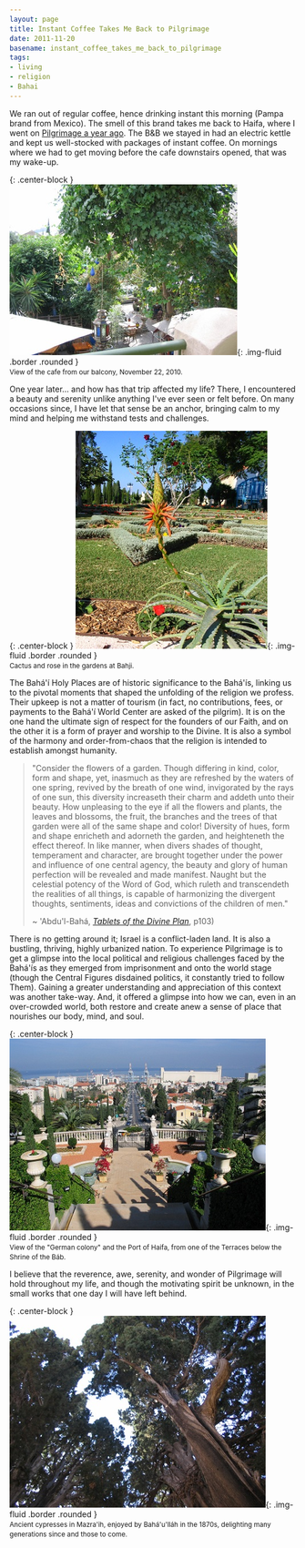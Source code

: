 ```yaml
---
layout: page
title: Instant Coffee Takes Me Back to Pilgrimage
date: 2011-11-20
basename: instant_coffee_takes_me_back_to_pilgrimage
tags:
- living
- religion
- Bahai
---
```


We ran out of regular coffee, hence drinking instant this morning (Pampa brand
from Mexico). The smell of this brand takes me back to Haifa, where I went on [
Pilgrimage a year ago](http://www.safnet.com/fcgi-bin/mt/mt-search.cgi?IncludeBlogs=2&amp;tag=pilgrimage&amp;limit=20). The B&amp;B we stayed in had an electric kettle and
kept us well-stocked with packages of instant coffee. On mornings where we had
to get moving before the cafe downstairs opened, that was my wake-up.

{: .center-block }
![Templar's Boutique Balcony](/images/balconyView.JPG){: .img-fluid .border .rounded }<br>
<small>View of the cafe from our balcony, November 22, 2010.</small>

<!-- truncate -->

One year later&hellip; and how has that trip affected my life? There, I
encountered a beauty and serenity unlike anything I've ever seen or felt before.
On many occasions since, I have let that sense be an anchor, bringing calm to my
mind and helping me withstand tests and challenges.

{: .center-block }
![Gardens at Bahji](/images/bahjiCactus.JPG){: .img-fluid .border .rounded }<br>
<small>Cactus and rose in the gardens at Bahji.</small>

The Bah&aacute;'&iacute; Holy Places are of historic significance to the
Bah&aacute;'&iacute;s, linking us to the pivotal moments that shaped the
unfolding of the religion we profess. Their upkeep is not a matter of tourism
(in fact, no contributions, fees, or payments to the Bah&aacute;'&iacute; World
Center are asked of the pilgrim). It is on the one hand the ultimate sign of
respect for the founders of our Faith, and on the other it is a form of prayer
and worship to the Divine. It is also a symbol of the harmony and
order-from-chaos that the religion is intended to establish amongst humanity.

> "Consider the flowers of a garden. Though differing in kind, color, form and
> shape, yet, inasmuch as they are refreshed by the waters of one spring,
> revived by the breath of one wind, invigorated by the rays of one sun, this
> diversity increaseth their charm and addeth unto their beauty. How unpleasing
> to the eye if all the flowers and plants, the leaves and blossoms, the fruit,
> the branches and the trees of that garden were all of the same shape and
> color! Diversity of hues, form and shape enricheth and adorneth the garden,
> and heighteneth the effect thereof. In like manner, when divers shades of
> thought, temperament and character, are brought together under the power and
> influence of one central agency, the beauty and glory of human perfection will
> be revealed and made manifest. Naught but the celestial potency of the Word of
> God, which ruleth and transcendeth the realities of all things, is capable of
> harmonizing the divergent thoughts, sentiments, ideas and convictions of the
> children of men."
>
> ~ 'Abdu'l-Bah&aacute;, _<a
> href="http://reference.bahai.org/en/t/ab/TDP/tdp-14.html">Tablets of the
> Divine Plan</a>_, p103)

There is no getting around it; Israel is a conflict-laden land. It is also a
bustling, thriving, highly urbanized nation. To experience Pilgrimage is to get
a glimpse into the local political and religious challenges faced by the
Bah&aacute;'&iacute;s as they emerged from imprisonment and onto the world stage
(though the Central Figures disdained politics, it constantly tried to follow
Them). Gaining a greater understanding and appreciation of this context was
another take-way. And, it offered a glimpse into how we can, even in an
over-crowded world, both restore and create anew a sense of place that nourishes
our body, mind, and soul.

{: .center-block }
![Terraces on Mt. Carmel](/images/terraceAndHaifa.JPG){: .img-fluid .border .rounded }<br>
<small>View of the "German colony" and the Port of Haifa, from one of the Terraces
below the Shrine of the B&aacute;b.</small>

I believe that the reverence, awe, serenity, and wonder of Pilgrimage will hold
throughout my life, and though the motivating spirit be unknown, in the small
works that one day I will have left behind.

{: .center-block }
![Cypress in Mazra'ih](/images/mazriehCypress.JPG){: .img-fluid .border .rounded }<br>
<small>Ancient cypresses in Mazra'ih, enjoyed by Bah&aacute;'u'll&aacute;h in the 1870s,
delighting many generations since and those to come.</small></small>
